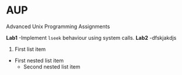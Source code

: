 # AUP
Advanced Unix Programming Assignments

**Lab1**
 -Implement `lseek` behaviour using system calls.
**Lab2**
 -dfskjakdjs
 
 1. First list item
   - First nested list item
     - Second nested list item
